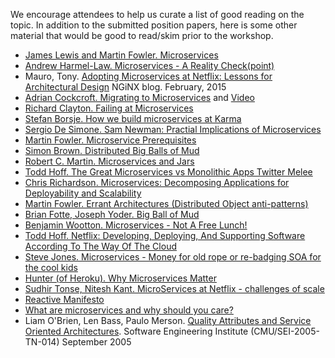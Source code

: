 We encourage attendees to help us curate a list of good reading on the topic.  In addition to the submitted position papers, here is some other material that would be good to read/skim prior to the workshop.

* [James Lewis and Martin Fowler. Microservices](http://martinfowler.com/articles/microservices.html)
* [Andrew Harmel-Law. Microservices - A Reality Check(point)](http://capgemini.github.io/architecture/microservices-reality-check/)
* Mauro, Tony. [Adopting Microservices at Netflix: Lessons for Architectural Design](http://nginx.com/blog/microservices-at-netflix-architectural-best-practices/) NGiNX blog. February, 2015
* [Adrian Cockcroft. Migrating to Microservices](http://gotocon.com/dl/goto-berlin-2014/slides/AdrianCockcroft_MigratingToCloudNativeWithMicroservices.pdf) and [Video](http://www.infoq.com/presentations/migration-cloud-native)
* [Richard Clayton. Failing at Microservices](https://rclayton.silvrback.com/failing-at-microservices)
* [Stefan Borsje. How we build microservices at Karma](https://blog.yourkarma.com/building-microservices-at-karma)
* [Sergio De Simone. Sam Newman: Practial Implications of Microservices](http://www.infoq.com/articles/microservices-practical-tips)
* [Martin Fowler. Microservice Prerequisites](http://martinfowler.com/bliki/MicroservicePrerequisites.html)
* [Simon Brown. Distributed Big Balls of Mud](http://www.codingthearchitecture.com/2014/07/06/distributed_big_balls_of_mud.html)
* [Robert C. Martin. Microservices and Jars](http://blog.cleancoder.com/uncle-bob/2014/09/19/MicroServicesAndJars.html)
* [Todd Hoff. The Great Microservices vs Monolithic Apps Twitter Melee](http://highscalability.com/blog/2014/7/28/the-great-microservices-vs-monolithic-apps-twitter-melee.html)
* [Chris Richardson. Microservices: Decomposing Applications for Deployability and Scalability](http://www.infoq.com/articles/microservices-intro)
* [Martin Fowler. Errant Architectures (Distributed Object anti-patterns)](http://www.drdobbs.com/errant-architectures/184414966)
* [Brian Fotte, Joseph Yoder. Big Ball of Mud](http://laputan.org/mud/)
* [Benjamin Wootton. Microservices - Not A Free Lunch!](http://highscalability.com/blog/2014/4/8/microservices-not-a-free-lunch.html)
* [Todd Hoff. Netflix: Developing, Deploying, And Supporting Software According To The Way Of The Cloud](http://highscalability.com/blog/2011/12/12/netflix-developing-deploying-and-supporting-software-accordi.html)
* [Steve Jones. Microservices - Money for old rope or re-badging SOA for the cool kids](http://service-architecture.blogspot.co.uk/2014/03/microservices-money-for-old-rope-or-re.html)
* [Hunter (of Heroku). Why Microservices Matter](https://blog.heroku.com/archives/2015/1/20/why_microservices_matter)
* [Sudhir Tonse, Nitesh Kant. MicroServices at Netflix - challenges of scale](http://www.slideshare.net/stonse/microservices-at-netflix)
* [Reactive Manifesto](http://www.reactivemanifesto.org/)
* [What are microservices and why should you care?](http://www.indix.com/blog/microservices-what-are-they)
* Liam O'Brien, Len Bass, Paulo Merson. [Quality Attributes and Service Oriented Architectures](http://resources.sei.cmu.edu/asset_files/TechnicalNote/2005_004_001_14489.pdf). Software Engineering Institute (CMU/SEI-2005-TN-014) September 2005
